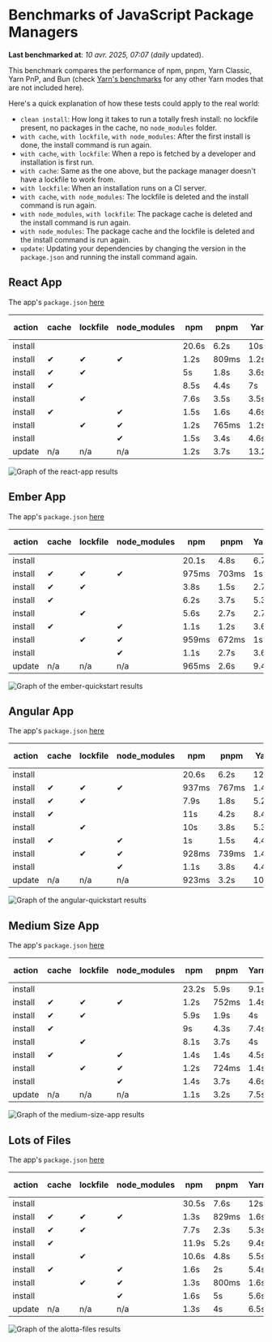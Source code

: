 # Benchmarks of JavaScript Package Managers

**Last benchmarked at**: _10 avr. 2025, 07:07_ (_daily_ updated).

This benchmark compares the performance of npm, pnpm, Yarn Classic, Yarn PnP, and Bun (check [Yarn's benchmarks](https://yarnpkg.com/benchmarks) for any other Yarn modes that are not included here).

Here's a quick explanation of how these tests could apply to the real world:

- `clean install`: How long it takes to run a totally fresh install: no lockfile present, no packages in the cache, no `node_modules` folder.
- `with cache`, `with lockfile`, `with node_modules`: After the first install is done, the install command is run again.
- `with cache`, `with lockfile`: When a repo is fetched by a developer and installation is first run.
- `with cache`: Same as the one above, but the package manager doesn't have a lockfile to work from.
- `with lockfile`: When an installation runs on a CI server.
- `with cache`, `with node_modules`: The lockfile is deleted and the install command is run again.
- `with node_modules`, `with lockfile`: The package cache is deleted and the install command is run again.
- `with node_modules`: The package cache and the lockfile is deleted and the install command is run again.
- `update`: Updating your dependencies by changing the version in the `package.json` and running the install command again.

## React App

The app's `package.json` [here](./fixtures/react-app/package.json)

| action  | cache | lockfile | node_modules| npm | pnpm | Yarn | Yarn PnP | Bun |
| ---     | ---   | ---      | ---         | --- | ---  | ---  | ---      | --- |
| install |       |          |             | 20.6s | 6.2s | 10s | 4.7s | 1.5s |
| install | ✔     | ✔        | ✔           | 1.2s | 809ms | 1.2s | n/a | 37ms |
| install | ✔     | ✔        |             | 5s | 1.8s | 3.6s | 1s | 455ms |
| install | ✔     |          |             | 8.5s | 4.4s | 7s | 4.4s | 443ms |
| install |       | ✔        |             | 7.6s | 3.5s | 3.5s | 1s | 429ms |
| install | ✔     |          | ✔           | 1.5s | 1.6s | 4.6s | n/a | 35ms |
| install |       | ✔        | ✔           | 1.2s | 765ms | 1.2s | n/a | 32ms |
| install |       |          | ✔           | 1.5s | 3.4s | 4.6s | n/a | 34ms |
| update  | n/a | n/a | n/a | 1.2s | 3.7s | 13.2s | 6.7s | 37ms |

<img alt="Graph of the react-app results" src="results/img/react-app.svg" />

## Ember App

The app's `package.json` [here](./fixtures/ember-quickstart/package.json)

| action  | cache | lockfile | node_modules| npm | pnpm | Yarn | Yarn PnP | Bun |
| ---     | ---   | ---      | ---         | --- | ---  | ---  | ---      | --- |
| install |       |          |             | 20.1s | 4.8s | 6.7s | 3.8s | 1.4s |
| install | ✔     | ✔        | ✔           | 975ms | 703ms | 1s | n/a | 29ms |
| install | ✔     | ✔        |             | 3.8s | 1.5s | 2.7s | 901ms | 378ms |
| install | ✔     |          |             | 6.2s | 3.7s | 5.3s | 3.5s | 375ms |
| install |       | ✔        |             | 5.6s | 2.7s | 2.7s | 908ms | 347ms |
| install | ✔     |          | ✔           | 1.1s | 1.2s | 3.6s | n/a | 27ms |
| install |       | ✔        | ✔           | 959ms | 672ms | 1s | n/a | 26ms |
| install |       |          | ✔           | 1.1s | 2.7s | 3.6s | n/a | 27ms |
| update  | n/a | n/a | n/a | 965ms | 2.6s | 9.4s | 4.9s | 29ms |

<img alt="Graph of the ember-quickstart results" src="results/img/ember-quickstart.svg" />

## Angular App

The app's `package.json` [here](./fixtures/angular-quickstart/package.json)

| action  | cache | lockfile | node_modules| npm | pnpm | Yarn | Yarn PnP | Bun |
| ---     | ---   | ---      | ---         | --- | ---  | ---  | ---      | --- |
| install |       |          |             | 20.6s | 6.2s | 12s | 4.8s | 1.7s |
| install | ✔     | ✔        | ✔           | 937ms | 767ms | 1.4s | n/a | 31ms |
| install | ✔     | ✔        |             | 7.9s | 1.8s | 5.2s | 1.2s | 895ms |
| install | ✔     |          |             | 11s | 4.2s | 8.4s | 4.3s | 863ms |
| install |       | ✔        |             | 10s | 3.8s | 5.3s | 1.2s | 858ms |
| install | ✔     |          | ✔           | 1s | 1.5s | 4.4s | n/a | 29ms |
| install |       | ✔        | ✔           | 928ms | 739ms | 1.4s | n/a | 27ms |
| install |       |          | ✔           | 1.1s | 3.8s | 4.4s | n/a | 27ms |
| update  | n/a | n/a | n/a | 923ms | 3.2s | 10.9s | 4.5s | 34ms |

<img alt="Graph of the angular-quickstart results" src="results/img/angular-quickstart.svg" />

## Medium Size App

The app's `package.json` [here](./fixtures/medium-size-app/package.json)

| action  | cache | lockfile | node_modules| npm | pnpm | Yarn | Yarn PnP | Bun |
| ---     | ---   | ---      | ---         | --- | ---  | ---  | ---      | --- |
| install |       |          |             | 23.2s | 5.9s | 9.1s | 4.8s | 1.8s |
| install | ✔     | ✔        | ✔           | 1.2s | 752ms | 1.4s | n/a | 33ms |
| install | ✔     | ✔        |             | 5.9s | 1.9s | 4s | 1.2s | 525ms |
| install | ✔     |          |             | 9s | 4.3s | 7.4s | 4.3s | 498ms |
| install |       | ✔        |             | 8.1s | 3.7s | 4s | 1.2s | 486ms |
| install | ✔     |          | ✔           | 1.4s | 1.4s | 4.5s | n/a | 32ms |
| install |       | ✔        | ✔           | 1.2s | 724ms | 1.4s | n/a | 30ms |
| install |       |          | ✔           | 1.4s | 3.7s | 4.6s | n/a | 30ms |
| update  | n/a | n/a | n/a | 1.1s | 3.2s | 7.5s | 4.4s | 40ms |

<img alt="Graph of the medium-size-app results" src="results/img/medium-size-app.svg" />

## Lots of Files

The app's `package.json` [here](./fixtures/alotta-files/package.json)

| action  | cache | lockfile | node_modules| npm | pnpm | Yarn | Yarn PnP | Bun |
| ---     | ---   | ---      | ---         | --- | ---  | ---  | ---      | --- |
| install |       |          |             | 30.5s | 7.6s | 12s | 5.7s | 1.8s |
| install | ✔     | ✔        | ✔           | 1.3s | 829ms | 1.6s | n/a | 41ms |
| install | ✔     | ✔        |             | 7.7s | 2.3s | 5.3s | 1.4s | 749ms |
| install | ✔     |          |             | 11.9s | 5.2s | 9.4s | 5.3s | 729ms |
| install |       | ✔        |             | 10.6s | 4.8s | 5.5s | 1.4s | 744ms |
| install | ✔     |          | ✔           | 1.6s | 2s | 5.4s | n/a | 41ms |
| install |       | ✔        | ✔           | 1.3s | 800ms | 1.6s | n/a | 37ms |
| install |       |          | ✔           | 1.6s | 5s | 5.6s | n/a | 37ms |
| update  | n/a | n/a | n/a | 1.3s | 4s | 6.5s | 5.3s | 92ms |

<img alt="Graph of the alotta-files results" src="results/img/alotta-files.svg" />